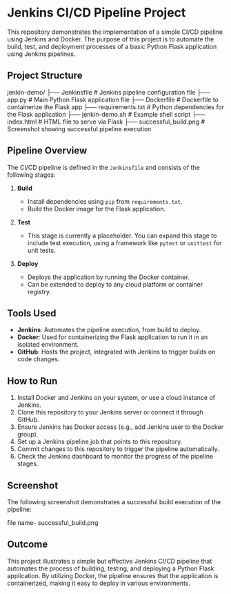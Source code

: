 # Jenkins CI/CD Pipeline Project

This repository demonstrates the implementation of a simple CI/CD pipeline using Jenkins and Docker. The purpose of this project is to automate the build, test, and deployment processes of a basic Python Flask application using Jenkins pipelines.

## Project Structure

jenkin-demo/ ├── Jenkinsfile # Jenkins pipeline configuration file ├── app.py # Main Python Flask application file ├── Dockerfile # Dockerfile to containerize the Flask app ├── requirements.txt # Python dependencies for the Flask application ├── jenkin-demo.sh # Example shell script ├── index.html # HTML file to serve via Flask ├── successful_build.png # Screenshot showing successful pipeline execution


## Pipeline Overview

The CI/CD pipeline is defined in the `Jenkinsfile` and consists of the following stages:

1. **Build**  
   - Install dependencies using `pip` from `requirements.txt`.
   - Build the Docker image for the Flask application.

2. **Test**  
   - This stage is currently a placeholder. You can expand this stage to include test execution, using a framework like `pytest` or `unittest` for unit tests.

3. **Deploy**  
   - Deploys the application by running the Docker container.
   - Can be extended to deploy to any cloud platform or container registry.

## Tools Used

- **Jenkins**: Automates the pipeline execution, from build to deploy.
- **Docker**: Used for containerizing the Flask application to run it in an isolated environment.
- **GitHub**: Hosts the project, integrated with Jenkins to trigger builds on code changes.

## How to Run

1. Install Docker and Jenkins on your system, or use a cloud instance of Jenkins.
2. Clone this repository to your Jenkins server or connect it through GitHub.
3. Ensure Jenkins has Docker access (e.g., add Jenkins user to the Docker group).
4. Set up a Jenkins pipeline job that points to this repository.
5. Commit changes to this repository to trigger the pipeline automatically.
6. Check the Jenkins dashboard to monitor the progress of the pipeline stages.

## Screenshot

The following screenshot demonstrates a successful build execution of the pipeline:

file name- successful_build.png

## Outcome

This project illustrates a simple but effective Jenkins CI/CD pipeline that automates the process of building, testing, and deploying a Python Flask application. By utilizing Docker, the pipeline ensures that the application is containerized, making it easy to deploy in various environments.
